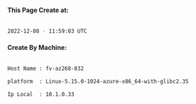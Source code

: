 
   
#### This Page Create at:

```bash

2022-12-08 - 11:59:03 UTC

```

#### Create By Machine:

```bash

Host Name : fv-az268-832

platform  : Linux-5.15.0-1024-azure-x86_64-with-glibc2.35

Ip Local  : 10.1.0.33

```

